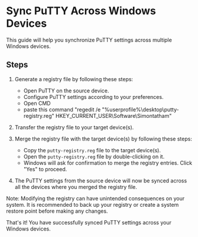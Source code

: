# Sync PuTTY Across Windows Devices

This guide will help you synchronize PuTTY settings across multiple Windows devices.

## Steps

1. Generate a registry file by following these steps:
   - Open PuTTY on the source device.
   - Configure PuTTY settings according to your preferences.
   - Open CMD
   - paste this command "regedit /e "%userprofile%\desktop\putty-registry.reg" HKEY_CURRENT_USER\Software\Simontatham"

2. Transfer the registry file to your target device(s).

3. Merge the registry file with the target device(s) by following these steps:
   - Copy the `putty-registry.reg` file to the target device(s).
   - Open the `putty-registry.reg` file by double-clicking on it.
   - Windows will ask for confirmation to merge the registry entries. Click "Yes" to proceed.

4. The PuTTY settings from the source device will now be synced across all the devices where you merged the registry file.

Note: Modifying the registry can have unintended consequences on your system. It is recommended to back up your registry or create a system restore point before making any changes.

That's it! You have successfully synced PuTTY settings across your Windows devices.
